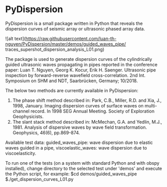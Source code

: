 # PyDispersion
PyDispersion is a small package written in Python that reveals the dispersion curves of seismic array or ultrasonic phased array data. 

![alt text](https://raw.githubusercontent.com/luan-th-nguyen/PyDispersion/master/demos/guided_waves_pipe/ 	traces_supershot_dispersion_analysis_L01.png)

The package is used to generate dispersion curves of the cylindrically guided ultrasonic waves propagating in pipes reported in the conference paper:
Luan T. Nguyen, Georg K. Kocur, Erik H. Saenger. Ultrasonic pipe inspection by forward-reverse wavefield cross-correlation. 2nd Int. Symposium on SHM and NDT, Saarbrücken, Germany; 10/2018.

The below two methods are currently available in PyDispersion:
1. The phase shift method described in:
Park, C.B., Miller, R.D. and Xia, J., 1998, January. Imaging dispersion curves of surface waves on multi-channel record. In 1998 SEG Annual Meeting. Society of Exploration Geophysicists.
2. The slant stack method described in:
McMechan, G.A. and Yedlin, M.J., 1981. Analysis of dispersive waves by wave field transformation. Geophysics, 46(6), pp.869-874.

Available test data:
guided_waves_pipe: wave dispersion due to elastic waves guided in a pipe,
viscoelastic_waves: wave dispersion due to viscoelasticity.

To run one of the tests (on a system with standard Python and with obspy installed), change directory to the selected test under 'demos' and execute the Python script, for example:
$cd demos/guided_waves_pipe
$./get_dispersion_curves_L01.py
